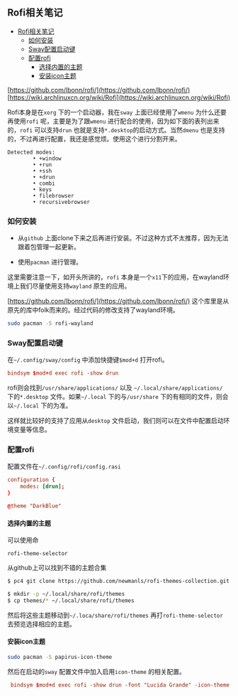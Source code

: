 ## Rofi相关笔记

<!--ts-->
   * [Rofi相关笔记](#rofi相关笔记)
      * [如何安装](#如何安装)
      * [Sway配置启动键](#sway配置启动键)
      * [配置rofi](#配置rofi)
         * [选择内置的主题](#选择内置的主题)
         * [安装icon主题](#安装icon主题)
<!--te-->

[https://github.com/lbonn/rofi/](https://github.com/lbonn/rofi/)
[https://wiki.archlinuxcn.org/wiki/Rofi](https://wiki.archlinuxcn.org/wiki/Rofi)

Rofi本身是在`xorg` 下的一个启动器，我在`sway` 上面已经使用了`wmenu` 为什么还要再使用`rofi` 呢，主要是为了跟`wmenu` 进行配合的使用，因为如下面的表列出来的，`rofi` 可以支持`drun` 也就是支持`*.desktop`的启动方式。当然`dmenu` 也是支持的，不过再进行配置，我还是感觉烦。使用这个进行分割开来。

```
Detected modes:
        • +window
        • +run
        • +ssh
        • +drun
        • combi
        • keys
        • filebrowser
        • recursivebrowser

```


### 如何安装

* 从`github` 上面clone下来之后再进行安装。不过这种方式不太推荐，因为无法跟着包管理一起更新。

* 使用`pacman` 进行管理。

这里需要注意一下，如开头所讲的，`rofi` 本身是一个`x11`下的应用，在wayland环境上我们尽量使用支持`wayland` 原生的应用。

[https://github.com/lbonn/rofi/](https://github.com/lbonn/rofi/) 这个库里是从原先的库中folk而来的。经过代码的修改支持了wayland环境。

```bash
sudo pacman -S rofi-wayland
```


### Sway配置启动键

在`~/.config/sway/config` 中添加快捷键`$mod+d` 打开rofi。

```conf
bindsym $mod+d exec rofi -show drun
```

rofi则会找到`/usr/share/applications/` 以及 `~/.local/share/applications/` 下的`*.desktop` 文件。如果`~/.local` 下的与`/usr/share` 下的有相同的文件，则会以`~/.local` 下的为准。


这样就比较好的支持了应用从`desktop` 文件启动，我们则可以在文件中配置启动环境变量等信息。


### 配置rofi

配置文件在`~/.config/rofi/config.rasi`

```conf
configuration {
    modes: [drun];
}

@theme "DarkBlue"
```

#### 选择内置的主题

可以使用命
```
rofi-theme-selector
```

从github上可以找到不错的主题合集
```bash
$ pc4 git clone https://github.com/newmanls/rofi-themes-collection.git
```

```bash
$ mkdir -p ~/.local/share/rofi/themes
$ cp themes/* ~/.local/share/rofi/themes
```
然后将这些主题移动到`~/.loca/share/rofi/themes` 再打`rofi-theme-selector` 去预览选择相应的主题。

#### 安装icon主题
```bash
sudo pacman -S papirus-icon-theme
```

然后在启动的`sway` 配置文件中加入启用`icon-theme` 的相关配置。

```conf
 bindsym $mod+d exec rofi -show drun -font "Lucida Grande" -icon-theme "Papirus" -show-icons
```




